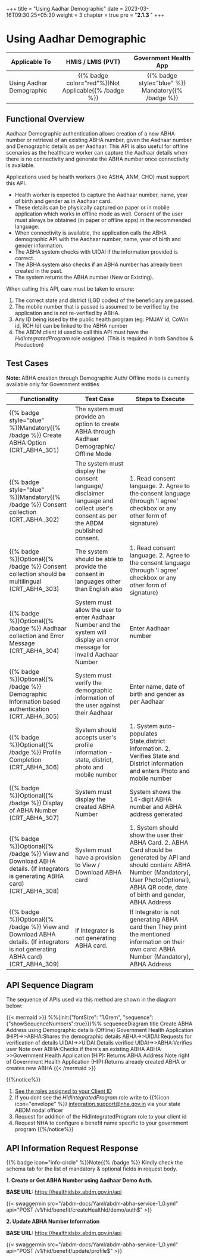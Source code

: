 +++
title = "Using Aadhar Demographic"
date = 2023-03-16T09:30:25+05:30
weight = 3
chapter = true
pre = "<b>2.1.3 </b>"
+++

# Using Aadhar Demographic
|  Applicable To                             |   HMIS / LMIS (PVT)  |   Government Health App  |     
|-------------------------------|:----------------------:|:--------------------:|
|   Using Aadhar Demographic                      |  {{% badge color="red"%}}Not Applicable{{% /badge %}}       |  {{% badge style="blue" %}} Mandatory{{% /badge %}}        |  


## Functional Overview

Aadhaar Demographic authentication allows creation of a new ABHA number or retrieval of an existing ABHA number, given the Aadhaar number and Demographic details as per Aadhaar. This API is also useful for offline scenarios as the healthcare worker can capture the Aadhaar details when there is no connectivity and generate the ABHA number once connectivity is available. 

Applications used by health workers (like ASHA, ANM, CHO) must support this API. 

- Health worker is expected to capture the Aadhaar number, name, year of birth and gender as in Aadhaar card.
- These details can be physically captured on paper or in mobile application which works in offline mode as well. Consent of the user must always be obtained (in paper or offline apps) in the recommended language.
- When connectivity is available, the application calls the ABHA demographic API with the Aadhaar number, name, year of birth and gender information.
- The ABHA system checks with UIDAI if the information provided is correct.
- The ABHA system also checks if an ABHA number has already been created in the past.
- The system returns the ABHA number (New or Existing).

When calling this API, care must be taken to ensure:
1. The correct state and district (LGD codes) of the beneficiary are passed.
2. The mobile number that is passed is assumed to be verified by the application and is not re-verified by ABHA.
3. Any ID being issed by the public health program (eg: PMJAY id, CoWin id, RCH Id) can be linked to the ABHA number
4. The ABDM client id used to call this API must have the *HidIntegratedProgram* role assigned. (This is required in both Sandbox & Production)


## Test Cases

**Note:** ABHA creation through Demographic Auth/ Offline mode is currently available only for Government entities

|Functionality|Test Case|Steps to Execute|
| ----- | --- | ----- |
{{% badge style="blue" %}}Mandatory{{% /badge %}} Create ABHA Option (CRT_ABHA_301)|The system must provide an option to create ABHA through Aadhaar Demographic/ Offline Mode|
{{% badge style="blue" %}}Mandatory{{% /badge %}} Consent collection (CRT_ABHA_302)| The system must display the  consent language/ disclaimer language and collect user's consent as per the ABDM published  consent.|1. Read consent language. 2. Agree to the consent language (through 'I agree' checkbox or any other form of signature)|
{{% badge %}}Optional{{% /badge %}} Consent collection should be multilingual  (CRT_ABHA_303)|The system should be able to provide the consent in languages other than English also|1. Read consent language. 2. Agree to the consent language (through 'I agree' checkbox or any other form of signature)|
{{% badge %}}Optional{{% /badge %}} Aadhaar collection and Error Message (CRT_ABHA_304)|System must allow the user to enter Aadhaar Number and the system will display an error message for invalid Aadhaar Number|Enter Aadhaar number|
{{% badge %}}Optional{{% /badge %}} Demographic Information based authentication (CRT_ABHA_305)|System must verify the demographic information of the user against their Aadhaar|Enter name, date of birth and gender as per Aadhaar|
{{% badge %}}Optional{{% /badge %}} Profile Completion (CRT_ABHA_306)|System should accepts user's profile information - state, district, photo and mobile number|1. System auto-populates State,district information. 2. Verifies State and District information and enters Photo and mobile number|
{{% badge %}}Optional{{% /badge %}} Display of ABHA Number (CRT_ABHA_307)|System must display the created ABHA Number|System shows the 14-digit ABHA number and ABHA  address  generated|
{{% badge %}}Optional{{% /badge %}} View and Download ABHA details. (If integrators is generating ABHA card)  (CRT_ABHA_308)|System must have a provision to View / Download ABHA card |1. System should show the user their ABHA Card. 2. ABHA Card should be generated by API and should contain: ABHA Number (Mandatory), User Photo(Optional), ABHA QR code, date of birth and gender, ABHA Address|
{{% badge %}}Optional{{% /badge %}} View and Download ABHA details. (If integrators  is not  generating ABHA card)  (CRT_ABHA_309)| If Integrator is not generating ABHA card.|If Integrator is not generating ABHA card then They print the mentioned information on their own card: ABHA Number (Mandatory), ABHA Address|

## API Sequence Diagram

The sequence of APIs used via this method are shown in the diagram below:

{{< mermaid >}}
%%{init:{"fontSize": "1.0rem", "sequence":{"showSequenceNumbers":true}}}%%
sequenceDiagram
title Create ABHA Address using Demographic details (Offline)
Government Health Application (HIP)->>ABHA:Shares the demographic details
ABHA->>UIDAI:Requests for verification of details
UIDAI->>UIDAI:Details verified
UIDAI->>ABHA:Verifies user
Note over ABHA:Checks if there’s an existing ABHA
ABHA->>Government Health Application (HIP): Returns ABHA Address
Note right of Government Health Application (HIP):Returns already created ABHA or creates new ABHA
{{< /mermaid >}}

{{%notice%}} 
1. [See the roles assigned to your Client ID](/abdm-docs/1-basics/verify_sandbox_access/#check-your-jwt-token) 
2. If you dont see the *HidIntegratedProgram* role write to {{%icon icon="envelope" %}} integration.support@nha.gov.in via your state ABDM nodal officer 
3. Request for addition of the HidIntegratedProgram role to your client id
4. Request NHA to configure a benefit name specific to your government program
{{%/notice%}}

## API Information Request Response 

{{% badge icon="info-circle" %}}Note{{% /badge %}} Kindly check the schema tab for the list of mandatory & optional fields in request body.

**1. Create or Get ABHA Number using Aadhaar Demo Auth.**

**BASE URL:** https://healthidsbx.abdm.gov.in/api

{{< swaggermin src="/abdm-docs/Yaml/abdm-abha-service-1_0.yml" api="POST /v1/hid/benefit/createHealthId/demo/auth$" >}}

**2. Update ABHA Number Information**

**BASE URL:** https://healthidsbx.abdm.gov.in/api

{{< swaggermin src="/abdm-docs/Yaml/abdm-abha-service-1_0.yml" api="POST /v1/hid/benefit/update/profile$" >}}
